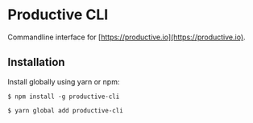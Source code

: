 # Productive CLI

Commandline interface for [https://productive.io](https://productive.io).

## Installation

Install globally using yarn or npm:

```
$ npm install -g productive-cli
```

```
$ yarn global add productive-cli
```
